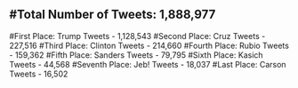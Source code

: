 #Total Number of Tweets: 1,888,977 
---
#First Place: Trump Tweets - 1,128,543
#Second Place: Cruz Tweets - 227,516
#Third Place: Clinton Tweets - 214,660
#Fourth Place: Rubio Tweets - 159,362
#Fifth Place: Sanders Tweets - 79,795
#Sixth Place: Kasich Tweets - 44,568
#Seventh Place: Jeb! Tweets - 18,037
#Last Place: Carson Tweets - 16,502
